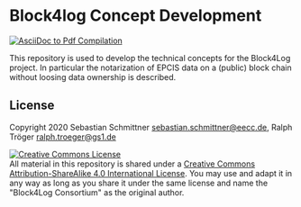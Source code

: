 # Block4log Concept Development

[![AsciiDoc to Pdf Compilation](https://github.com/gs1-germany-innolab/block4log-data-visibility/workflows/AsciiDoc%20to%20Pdf%20Compilation/badge.svg)](https://github.com/gs1-germany-innolab/block4log-data-visibility/actions?query=workflow%3A%22AsciiDoc+to+Pdf+Compilation%22)

This repository is used to develop the technical concepts for the Block4Log project. In particular the notarization of EPCIS data on a (public) block chain without loosing data ownership is described.


## License

Copyright 2020 Sebastian Schmittner <sebastian.schmittner@eecc.de>, Ralph Tröger <ralph.troeger@gs1.de>

<a rel="license" href="http://creativecommons.org/licenses/by-sa/4.0/"><img alt="Creative Commons License" style="border-width:0" src="https://i.creativecommons.org/l/by-sa/4.0/88x31.png" /></a><br />All material in this repository is shared under a <a rel="license" href="http://creativecommons.org/licenses/by-sa/4.0/">Creative Commons Attribution-ShareAlike 4.0 International License</a>. You may use and adapt it in any way as long as you share it under the same license and name the "Block4Log Consortium" as the original author.
